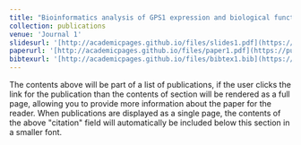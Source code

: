 ```yaml
---
title: "Bioinformatics analysis of GPS1 expression and biological function in breast cancer"
collection: publications
venue: 'Journal 1'
slidesurl: '[http://academicpages.github.io/files/slides1.pdf](https://pubmed.ncbi.nlm.nih.gov/38289496/)'
paperurl: '[http://academicpages.github.io/files/paper1.pdf](https://pubmed.ncbi.nlm.nih.gov/38289496/)'
bibtexurl: '[http://academicpages.github.io/files/bibtex1.bib](https://pubmed.ncbi.nlm.nih.gov/38289496/)'
---
```

The contents above will be part of a list of publications, if the user clicks the link for the publication than the contents of section will be rendered as a full page, allowing you to provide more information about the paper for the reader. When publications are displayed as a single page, the contents of the above "citation" field will automatically be included below this section in a smaller font.
